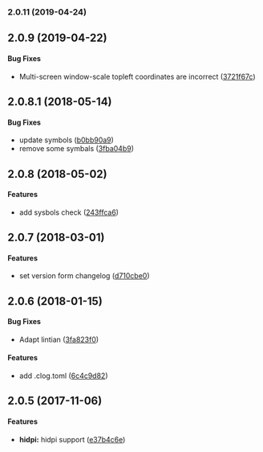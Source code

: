 <a name="2.0.11"></a>
### 2.0.11 (2019-04-24)




<a name=""></a>
##  2.0.9 (2019-04-22)


#### Bug Fixes

*   Multi-screen window-scale topleft coordinates are incorrect ([3721f67c](https://github.com/linuxdeepin/dtkwm/commit/3721f67c96440e00ec5168c66488d271bb0d82eb))



<a name="2.0.8.1"></a>
## 2.0.8.1 (2018-05-14)


#### Bug Fixes

*   update symbols ([b0bb90a9](https://github.com/linuxdeepin/dtkwm/commit/b0bb90a90beae4bb25a2e7d4da3a134a349013ba))
*   remove some symbals ([3fba04b9](https://github.com/linuxdeepin/dtkwm/commit/3fba04b9c68d68a4b4e1d3b5eab063811c868a03))



<a name="2.0.8"></a>
## 2.0.8 (2018-05-02)


#### Features

*   add sysbols check ([243ffca6](https://github.com/linuxdeepin/dtkwm/commit/243ffca6b20387bfdcb6501fdb7273542e80c608))



<a name="2.0.7"></a>
## 2.0.7 (2018-03-01)


#### Features

*   set version form changelog ([d710cbe0](https://github.com/linuxdeepin/dtkwm/commit/d710cbe08be4f37b0ac4af44fd4d6150e6c04af2))



<a name="2.0.6"></a>
## 2.0.6 (2018-01-15)


#### Bug Fixes

*   Adapt lintian ([3fa823f0](https://github.com/linuxdeepin/dtkwm/commit/3fa823f0f6e2db7c7a3d1855498f6ebefa28038d))

#### Features

*   add .clog.toml ([6c4c9d82](https://github.com/linuxdeepin/dtkwm/commit/6c4c9d824c49e62b89a4ca7752af5cd0a4674230))



<a name="2.0.5"></a>
## 2.0.5 (2017-11-06)


#### Features

* **hidpi:**  hidpi support ([e37b4c6e](e37b4c6e))
